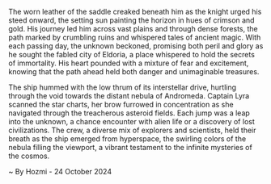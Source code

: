 
The worn leather of the saddle creaked beneath him as the knight urged his steed onward, the setting sun painting the horizon in hues of crimson and gold.  His journey led him across vast plains and through dense forests, the path marked by crumbling ruins and whispered tales of ancient magic.  With each passing day, the unknown beckoned, promising both peril and glory as he sought the fabled city of Eldoria, a place whispered to hold the secrets of immortality.  His heart pounded with a mixture of fear and excitement, knowing that the path ahead held both danger and unimaginable treasures.

The ship hummed with the low thrum of its interstellar drive, hurtling through the void towards the distant nebula of Andromeda.  Captain Lyra scanned the star charts, her brow furrowed in concentration as she navigated through the treacherous asteroid fields.  Each jump was a leap into the unknown, a chance encounter with alien life or a discovery of lost civilizations.  The crew, a diverse mix of explorers and scientists, held their breath as the ship emerged from hyperspace, the swirling colors of the nebula filling the viewport, a vibrant testament to the infinite mysteries of the cosmos. 

~ By Hozmi - 24 October 2024
